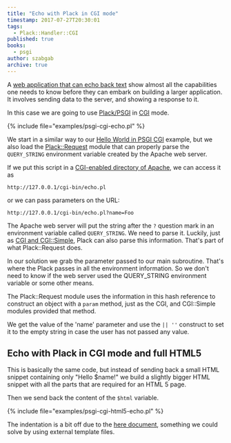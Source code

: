 ```yaml
---
title: "Echo with Plack in CGI mode"
timestamp: 2017-07-27T20:30:01
tags:
  - Plack::Handler::CGI
published: true
books:
  - psgi
author: szabgab
archive: true
---
```



A [web application that can echo back text](http://code-maven.com/exercise-web-echo) show almost all the capabilities one needs to know
before they can embark on building a larger application. It involves sending data to the server, and showing a response to it.

In this case we are going to use [Plack/PSGI](/psgi) in [CGI](/cgi) mode.


{% include file="examples/psgi-cgi-echo.pl" %}

We start in a similar way to our [Hello World in PSGI CGI](/hello-world-with-plack-cgi) example,
but we also load the [Plack::Request](https://metacpan.org/pod/Plack::Request) module that can properly parse
the `QUERY_STRING` environment variable created by the Apache web server.

If we put this script in a [CGI-enabled directory of Apache](http://code-maven.com/set-up-cgi-with-apache),
we can access it as

```
http://127.0.0.1/cgi-bin/echo.pl
```

or we can pass parameters on the URL:

```
http://127.0.0.1/cgi-bin/echo.pl?name=Foo
```

The Apache web server will put the string after the `?` question mark in an environment variable
called `QUERY_STRING`. We need to parse it. Luckily, just as [CGI and CGI::Simple](/echo-with-plain-cgi),
Plack can also parse this information. That's part of what Plack::Request does.

In our solution we grab the parameter passed to our main subroutine. That's where the Plack passes in all the environment
information. So we don't need to know if the web server used the QUERY_STRING environment variable or some other means.

The Plack::Request module uses the information in this hash reference to construct an object with a `param` method,
just as the CGI, and CGI::Simple modules provided that method.

We get the value of the 'name' parameter and use the `|| ''` construct to set it to the empty string in case the user
has not passed any value.


## Echo with Plack in CGI mode and full HTML5

This is basically the same code, but instead of sending back a small HTML snippet containing only "Hello $name!" 
we build a slightly bigger HTML snippet with all the parts that are required for an HTML 5 page.

Then we send back the content of the `$html` variable.

{% include file="examples/psgi-cgi-html5-echo.pl" %}

The indentation is a bit off due to the [here document](/here-documents), something we could solve by using external
template files.


